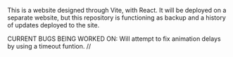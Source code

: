 This is a website designed through Vite, with React. It will be deployed on a separate website, but this repository is functioning as backup and a history of updates deployed to the site.

CURRENT BUGS BEING WORKED ON:
Will attempt to fix animation delays by using a timeout funtion.
//